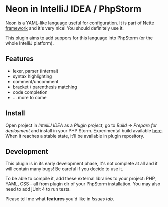 # Neon in IntelliJ IDEA / PhpStorm

[Neon](http://ne-on.org/) is a YAML-like language useful for configuration. It is part of [Nette framework](http://nette.org)
 and it's very nice! You should definitely use it.

This plugin aims to add suppors for this language into PhpStorm (or the whole IntelliJ platform).

## Features
* lexer, parser (internal)
* syntax highlighting
* comment/uncomment
* bracket / parenthesis matching
* code completion
* ... more to come

## Install

Open project in *IntelliJ IDEA* as a *Plugin project*, go to *Build* -> *Prepare for deployment* and install in your PHP Storm.
Experimental build available [here](http://juzna.cz/intellij-neon.jar). When it reaches a stable state, it'll be available in plugin repository.

## Development

This plugin is in its early development phase, it's not complete at all and it will contain many bugs!
 Be careful if you decide to use it.

To be able to compile it, add these external libraries to your project: PHP, YAML, CSS - all from plugin dir of your PhpStorm installation.
You may also need to add jUnit 4 to run tests.


Please tell me what **features** you'd like in *Issues tab*.
